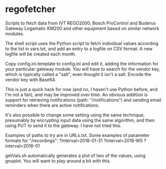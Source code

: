# regofetcher
Scripts to fetch data from IVT REGO2000, Bosch ProControl and Buderus Gateway Logamatic KM200
and other equipment based on similar network modules.

The shell script uses the Python script to fetch individual values according to the list
in vars.txt, and add an entry to a logfile on CSV format. A new logfile will be created each
month.

Copy config.ini.template to config.ini and edit it, adding the information for your particular
gateway module. You will have to search for the vendor key, which is typically called a "salt",
even thought it isn't a salt. Encode the vendor key with Base64.

This is just a quick hack for now (and no, I haven't use Python before, and I'm not a fan),
and may be improved over time. An obvious addition is support for retrieving notifications
(path: "/notifications") and sending email reminders when there are active notifications.

It's also possible to change some setting using the same technique, presumably by encrypting
input data using the same algorithm, and then using PUT to send it to the gateway. I have not
tried this.

Examples of paths to try are in URLs.txt.
Some examples of parameter formats for "/recordings":
?interval=2018-01-31
?interval=2018-W5
?interval=2018-01

getVals.sh automatically generates a plot of two of the values, using gnuplot. You will want
to play around a bit with this.
